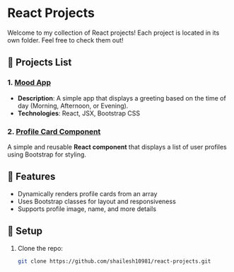 # React Projects

Welcome to my collection of React projects! Each project is located in its own folder. Feel free to check them out!

## 📁 Projects List

### 1. [Mood App](https://github.com/shailesh10981/react-projects/tree/main/mood-app)

- **Description**: A simple app that displays a greeting based on the time of day (Morning, Afternoon, or Evening).
- **Technologies**: React, JSX, Bootstrap CSS

### 2. [Profile Card Component](https://github.com/shailesh10981/react-projects/tree/main/profile-card-component)

A simple and reusable **React component** that displays a list of user profiles using Bootstrap for styling.

## 🚀 Features

- Dynamically renders profile cards from an array
- Uses Bootstrap classes for layout and responsiveness
- Supports profile image, name, and more details

## 🚀 Setup

1. Clone the repo:

   ```bash
   git clone https://github.com/shailesh10981/react-projects.git
   ```
